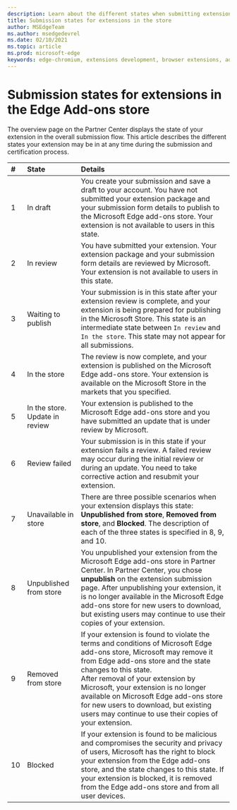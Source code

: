 ```yaml
---
description: Learn about the different states when submitting extensions to the store.
title: Submission states for extensions in the store
author: MSEdgeTeam
ms.author: msedgedevrel
ms.date: 02/10/2021
ms.topic: article
ms.prod: microsoft-edge
keywords: edge-chromium, extensions development, browser extensions, addons, partner center, developer
---
```

# Submission states for extensions in the Edge Add-ons store  

The overview page on the Partner Center displays the state of your extension in the overall submission flow.  This article describes the different states your extension may be in at any time during the submission and certification process.  

| # |  State |  Details |  
|:--- |:--- |:--- |  
| 1 |  In draft |  You create your submission and save a draft to your account.  You have not submitted your extension package and your submission form details to publish to the Microsoft Edge add-ons store.  Your extension is not available to users in this state.  |  
| 2|  In review |  You have submitted your extension.  Your extension package and your submission form details are reviewed by Microsoft.  Your extension is not available to users in this state.  |  
| 3|  Waiting to publish |  Your submission is in this state after your extension review is complete, and your extension is being prepared for publishing in the Microsoft Store.  This state is an intermediate state between `In review` and `In the store`.  This state may not appear for all submissions.  |  
| 4|  In the store |  The review is now complete, and your extension is published on the Microsoft Edge add-ons store.  Your extension is available on the Microsoft Store in the markets that you specified.  |  
| 5 |  In the store.  Update in review |  Your extension is published to the Microsoft Edge add-ons store and you have submitted an update that is under review by Microsoft.  |  
| 6 |  Review failed |  Your submission is in this state if your extension fails a review.  A failed review may occur during the initial review or during an update.  You need to take corrective action and resubmit your extension.  |  
| 7 |  Unavailable in store |  There are three possible scenarios when your extension displays this state:  **Unpublished from store**, **Removed from store**, and **Blocked**.  The description of each of the three states is specified in 8, 9, and 10.  |  
| 8 |  Unpublished from store |  You unpublished your extension from the Microsoft Edge add-ons store in Partner Center.  In Partner Center, you chose **unpublish** on the extension submission page.  After unpublishing your extension, it is no longer available in the Microsoft Edge add-ons store for new users to download, but existing users may continue to use their copies of your extension.  |  
| 9 |  Removed from store |  If your extension is found to violate the terms and conditions of Microsoft Edge add-ons store, Microsoft may remove it from Edge add-ons store and the state changes to this state.  <br />  After removal of your extension by Microsoft, your extension is no longer available on Microsoft Edge add-ons store for new users to download, but existing users may continue to use their copies of your extension.  |  
| 10 |  Blocked |  If your extension is found to be malicious and compromises the security and privacy of users, Microsoft has the right to block your extension from the Edge add-ons store, and the state changes to this state.  If your extension is blocked, it is removed from the Edge add-ons store and from all user devices.  |  
